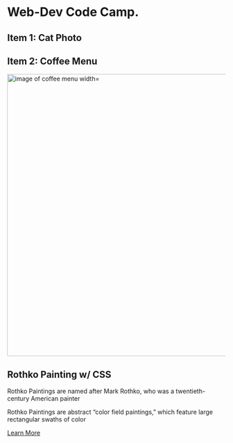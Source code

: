 # Web-Dev Code Camp.

<div>
<h2>Item 1: Cat Photo</h2>
</div> 

<div>
<h2>Item 2: Coffee Menu</h2>
<img src="https://user-images.githubusercontent.com/52084764/187139459-f8bce3ea-5ff6-4200-acad-7f0bb3d1003a.PNG" alt="image of coffee menu width="500px" height="650px">
</div>

<div>
    <h2> Rothko Painting w/ CSS</h2>
    <p>Rothko Paintings are named after Mark Rothko, who was a twentieth-century American painter</p>
    <p>Rothko Paintings are abstract “color field paintings,” which feature large rectangular swaths of color</p>
    <p><a href="https://www.masterclass.com/articles/about-mark-rothko"> Learn More</p>
    <img src="">
</div>
